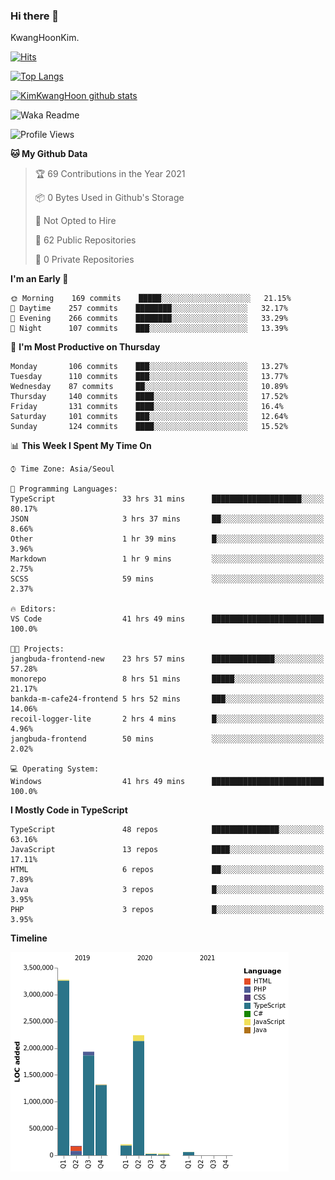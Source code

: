 ### Hi there 👋

KwangHoonKim.

[![Hits](https://hits.seeyoufarm.com/api/count/incr/badge.svg?url=https%3A%2F%2Fgithub.com%2Frhkdgns95)](https://hits.seeyoufarm.com)  

[![Top Langs](https://github-readme-stats.vercel.app/api/top-langs/?username=rhkdgns95&layout=compact)](https://github.com/anuraghazra/github-readme-stats)   

[![KimKwangHoon github stats](https://github-readme-stats.vercel.app/api?username=rhkdgns95&show_icons=true)](https://github.com/anuraghazra/github-readme-stats)  


<!--
**rhkdgns95/rhkdgns95** is a ✨ _special_ ✨ repository because its `README.md` (this file) appears on your GitHub profile.

Here are some ideas to get you started:

- 🔭 I’m currently working on ...
- 🌱 I’m currently learning ...
- 👯 I’m looking to collaborate on ...
- 🤔 I’m looking for help with ...
- 💬 Ask me about ...
- 📫 How to reach me: ...
- 😄 Pronouns: ...
- ⚡ Fun fact: ...
-->



![Waka Readme](https://github.com/rhkdgns95/rhkdgns95/workflows/Waka%20Readme/badge.svg)
<!--START_SECTION:waka-->
![Profile Views](http://img.shields.io/badge/Profile%20Views-3-blue)

**🐱 My Github Data** 

> 🏆 69 Contributions in the Year 2021
 > 
> 📦 0 Bytes Used in Github's Storage 
 > 
> 🚫 Not Opted to Hire
 > 
> 📜 62 Public Repositories 
 > 
> 🔑 0 Private Repositories  
 > 
**I'm an Early 🐤** 

```text
🌞 Morning    169 commits    █████░░░░░░░░░░░░░░░░░░░░   21.15% 
🌆 Daytime    257 commits    ████████░░░░░░░░░░░░░░░░░   32.17% 
🌃 Evening    266 commits    ████████░░░░░░░░░░░░░░░░░   33.29% 
🌙 Night      107 commits    ███░░░░░░░░░░░░░░░░░░░░░░   13.39%

```
📅 **I'm Most Productive on Thursday** 

```text
Monday       106 commits    ███░░░░░░░░░░░░░░░░░░░░░░   13.27% 
Tuesday      110 commits    ███░░░░░░░░░░░░░░░░░░░░░░   13.77% 
Wednesday    87 commits     ██░░░░░░░░░░░░░░░░░░░░░░░   10.89% 
Thursday     140 commits    ████░░░░░░░░░░░░░░░░░░░░░   17.52% 
Friday       131 commits    ████░░░░░░░░░░░░░░░░░░░░░   16.4% 
Saturday     101 commits    ███░░░░░░░░░░░░░░░░░░░░░░   12.64% 
Sunday       124 commits    ████░░░░░░░░░░░░░░░░░░░░░   15.52%

```


📊 **This Week I Spent My Time On** 

```text
⌚︎ Time Zone: Asia/Seoul

💬 Programming Languages: 
TypeScript               33 hrs 31 mins      ████████████████████░░░░░   80.17% 
JSON                     3 hrs 37 mins       ██░░░░░░░░░░░░░░░░░░░░░░░   8.66% 
Other                    1 hr 39 mins        █░░░░░░░░░░░░░░░░░░░░░░░░   3.96% 
Markdown                 1 hr 9 mins         ░░░░░░░░░░░░░░░░░░░░░░░░░   2.75% 
SCSS                     59 mins             ░░░░░░░░░░░░░░░░░░░░░░░░░   2.37%

🔥 Editors: 
VS Code                  41 hrs 49 mins      █████████████████████████   100.0%

🐱‍💻 Projects: 
jangbuda-frontend-new    23 hrs 57 mins      ██████████████░░░░░░░░░░░   57.28% 
monorepo                 8 hrs 51 mins       █████░░░░░░░░░░░░░░░░░░░░   21.17% 
bankda-m-cafe24-frontend 5 hrs 52 mins       ███░░░░░░░░░░░░░░░░░░░░░░   14.06% 
recoil-logger-lite       2 hrs 4 mins        █░░░░░░░░░░░░░░░░░░░░░░░░   4.96% 
jangbuda-frontend        50 mins             ░░░░░░░░░░░░░░░░░░░░░░░░░   2.02%

💻 Operating System: 
Windows                  41 hrs 49 mins      █████████████████████████   100.0%

```

**I Mostly Code in TypeScript** 

```text
TypeScript               48 repos            ███████████████░░░░░░░░░░   63.16% 
JavaScript               13 repos            ████░░░░░░░░░░░░░░░░░░░░░   17.11% 
HTML                     6 repos             ██░░░░░░░░░░░░░░░░░░░░░░░   7.89% 
Java                     3 repos             █░░░░░░░░░░░░░░░░░░░░░░░░   3.95% 
PHP                      3 repos             █░░░░░░░░░░░░░░░░░░░░░░░░   3.95%

```


**Timeline**

![Chart not found](https://raw.githubusercontent.com/rhkdgns95/rhkdgns95/master/charts/bar_graph.png) 


<!--END_SECTION:waka-->
